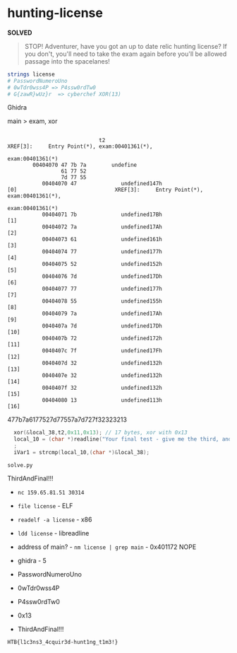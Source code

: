 # hunting-license

**SOLVED**

> STOP! Adventurer, have you got an up to date relic hunting license? 
> If you don't, you'll need to take the exam again before you'll be allowed passage into the spacelanes!

```sh
strings license
# PasswordNumeroUno
# 0wTdr0wss4P => P4ssw0rdTw0
# G{zawR}wUz}r  => cyberchef XOR(13)
```

Ghidra

main > exam, xor

```

                             t2                                              XREF[3]:     Entry Point(*), exam:00401361(*), 
                                                                                          exam:00401361(*)  
        00404070 47 7b 7a        undefine
                 61 77 52 
                 7d 77 55 
           00404070 47              undefined147h                     [0]                               XREF[3]:     Entry Point(*), exam:00401361(*), 
                                                                                                                     exam:00401361(*)  
           00404071 7b              undefined17Bh                     [1]
           00404072 7a              undefined17Ah                     [2]
           00404073 61              undefined161h                     [3]
           00404074 77              undefined177h                     [4]
           00404075 52              undefined152h                     [5]
           00404076 7d              undefined17Dh                     [6]
           00404077 77              undefined177h                     [7]
           00404078 55              undefined155h                     [8]
           00404079 7a              undefined17Ah                     [9]
           0040407a 7d              undefined17Dh                     [10]
           0040407b 72              undefined172h                     [11]
           0040407c 7f              undefined17Fh                     [12]
           0040407d 32              undefined132h                     [13]
           0040407e 32              undefined132h                     [14]
           0040407f 32              undefined132h                     [15]
           00404080 13              undefined113h                     [16]
```


477b7a6177527d77557a7d727f32323213

```c
  xor(&local_38,t2,0x11,0x13); // 17 bytes, xor with 0x13
  local_10 = (char *)readline("Your final test - give me the third, and most protected, password: ")
  ;
  iVar1 = strcmp(local_10,(char *)&local_38);
```

`solve.py`

ThirdAndFinal!!!

- `nc 159.65.81.51 30314`

- `file license` - ELF
- `readelf -a license` - x86
- `ldd license` - libreadline
- address of main? - `nm license | grep main` - 0x401172 NOPE
- ghidra - 5
- PasswordNumeroUno
- 0wTdr0wss4P
- P4ssw0rdTw0
- 0x13
- ThirdAndFinal!!!

`HTB{l1c3ns3_4cquir3d-hunt1ng_t1m3!}`
